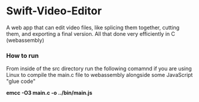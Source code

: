 # Swift-Video-Editor
A web app that can edit video files, like splicing them together, cutting them, and exporting a final version. All that done very efficiently in C (webassembly)

### How to run

From inside of the src directory run the following comamnd 
if you are using Linux to compile the main.c file to webassembly alongside some JavaScript "glue code" 

 **emcc -O3 main.c -o ../bin/main.js**
